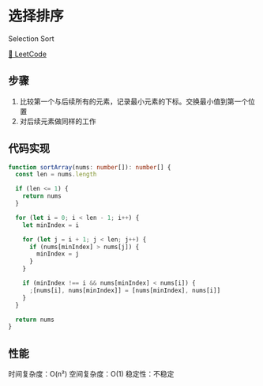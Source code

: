 # 选择排序

Selection Sort

[🔗 LeetCode](https://leetcode.cn/problems/sort-an-array/)

## 步骤

1. 比较第一个与后续所有的元素，记录最小元素的下标。交换最小值到第一个位置
2. 对后续元素做同样的工作

## 代码实现

```ts
function sortArray(nums: number[]): number[] {
  const len = nums.length

  if (len <= 1) {
    return nums
  }

  for (let i = 0; i < len - 1; i++) {
    let minIndex = i

    for (let j = i + 1; j < len; j++) {
      if (nums[minIndex] > nums[j]) {
        minIndex = j
      }
    }

    if (minIndex !== i && nums[minIndex] < nums[i]) {
      ;[nums[i], nums[minIndex]] = [nums[minIndex], nums[i]]
    }
  }

  return nums
}
```

## 性能

时间复杂度：O(n²)
空间复杂度：O(1)
稳定性：不稳定
